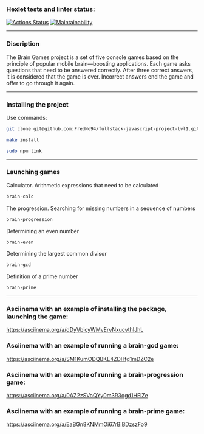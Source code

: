 ### Hexlet tests and linter status:
[![Actions Status](https://github.com/FredNo94/fullstack-javascript-project-lvl1/workflows/hexlet-check/badge.svg)](https://github.com/FredNo94/fullstack-javascript-project-lvl1/actions)
[![Maintainability](https://api.codeclimate.com/v1/badges/3c603aea9fbf65aebde8/maintainability)](https://codeclimate.com/github/FredNo94/fullstack-javascript-project-lvl1/maintainability)

---

###  Discription 
The Brain Games project is a set of five console games based on the principle of popular mobile brain—boosting applications. Each game asks questions that need to be answered correctly. After three correct answers, it is considered that the game is over. Incorrect answers end the game and offer to go through it again.

---

### Installing the project 
Use commands: <br>
```bash
git clone git@github.com:FredNo94/fullstack-javascript-project-lvl1.git
```
```bash
make install
```
```bash
sudo npm link
```

---

###  Launching games
Calculator. Arithmetic expressions that need to be calculated
```bash
brain-calc
```
The progression. Searching for missing numbers in a sequence of numbers
```bash
brain-progression
```
Determining an even number
```bash
brain-even
```
Determining the largest common divisor
```bash
brain-gcd
```
Definition of a prime number
```bash
brain-prime
```
---

### Asciinema with an example of installing the package, launching the game:
https://asciinema.org/a/dDyVbicyWMvErvNxucvthIJhL

### Asciinema with an example of running a brain-gcd game:
https://asciinema.org/a/SM1KumODQBKE4ZDHfg1mDZC2e

### Asciinema with an example of running a brain-progression game:
https://asciinema.org/a/0AZ2zSVoQYy0m3R3ogd1HFlZe

### Asciinema with an example of running a brain-prime game:
https://asciinema.org/a/EaBGn8KNMmOi67rBIBDzszFo9
